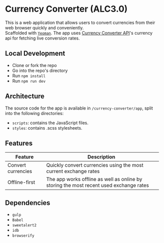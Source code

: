 # Currency Converter (ALC3.0)

  This is a web application that allows users to convert currencies from their web browser quickly and conveniently.  
  Scaffolded with [`Yeoman`](https://github.com/yeoman/generator-webapp).
  The app uses [Currency Converter API](https://www.currencyconverterapi.com/)'s currency api for fetching live conversion rates.
  
## Local Development

  - Clone or fork the repo
  - Go into the repo's directory
  - Run `npm install`
  - Run `npm run dev`

## Architecture

  The source code for the app is available in `/currency-converter/app`, split into the following directories:

  - `scripts`: contains the JavaScript files.  
  - `styles`: contains .scss stylesheets.

## Features

  | Feature | Description |
  | ------- | ----------- |
  | Convert currencies | Quickly convert currencies using the most current exchange rates |
  | Offline-first | The app works offline as well as online by storing the most recent used exchange rates |

## Dependencies

  - `gulp`  
  - `Babel`  
  - `sweetalert2`  
  - `idb`  
  - `browserify`  
